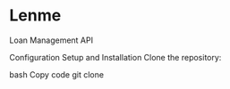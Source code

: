 # Lenme
Loan Management API

Configuration
Setup and Installation
Clone the repository:

bash
Copy code
git clone